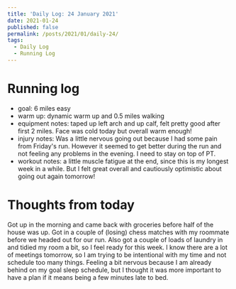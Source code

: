 ```yaml
---
title: 'Daily Log: 24 January 2021'
date: 2021-01-24
published: false
permalink: /posts/2021/01/daily-24/
tags:
  - Daily Log
  - Running Log
---
```


# Running log
- goal: 6 miles easy
- warm up: dynamic warm up and 0.5 miles walking
- equipment notes: taped up left arch and up calf, felt pretty good after first 2 miles. Face was cold today but overall warm enough!
- injury notes: Was a little nervous going out because I had some pain from Friday's run. However it seemed to get better during the run and not feeling any problems in the evening. I need to stay on top of PT.
- workout notes: a little muscle fatigue at the end, since this is my longest week in a while. But I felt great overall and cautiously optimistic about going out again tomorrow!

# Thoughts from today
Got up in the morning and came back with groceries before half of the house was up. Got in a couple of (losing) chess matches with my roommate before we headed out for our run. Also got a couple of loads of laundry in and tidied my room a bit, so I feel ready for this week. I know there are a lot of meetings tomorrow, so I am trying to be intentional with my time and not schedule too many things. Feeling a bit nervous because I am already behind on my goal sleep schedule, but I thought it was more important to have a plan if it means being a few minutes late to bed.